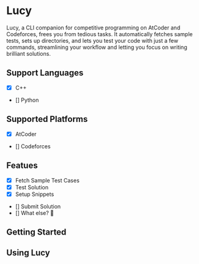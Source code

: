 # Lucy

Lucy, a CLI companion for competitive programming on AtCoder and Codeforces, frees you from tedious
tasks. It automatically fetches sample tests, sets up directories, and lets you test your code with
just a few commands, streamlining your workflow and letting you focus on writing brilliant
solutions.

## Support Languages
- [x] C++
- [] Python

## Supported Platforms
- [x] AtCoder
- [] Codeforces

## Featues
- [x] Fetch Sample Test Cases
- [x] Test Solution
- [x] Setup Snippets
- [] Submit Solution
- [] What else? 🤔

## Getting Started

## Using Lucy
